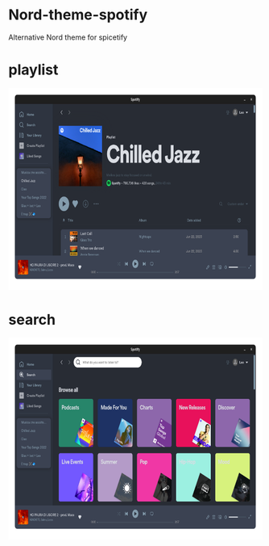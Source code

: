 # Nord-theme-spotify
Alternative Nord theme for spicetify

# playlist

<img src="files/img1.png" alt="icon" style="height:400px">

# search

<img src="files/img2.png" alt="icon" style="height:400px">
